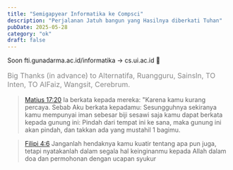 ```yaml
---
title: "Semigapyear Informatika ke Compsci"
description: "Perjalanan Jatuh bangun yang Hasilnya diberkati Tuhan"
pubDate: 2025-05-28
category: "ok"
draft: false
---
```


Soon fti.gunadarma.ac.id/informatika -> cs.ui.ac.id 🚀

<p class="yebi">Big Thanks (in advance) to Alternatifa, Ruangguru, SainsIn, TO Inten, TO AlFaiz, Wangsit, Cerebrum.</p>

> <a href="https://alkitab.sabda.org/passage.php?passage=Mat+7:18+17:20+19:26#:~:text=Matius%2017:20&text=17:20%20Ia%20berkata%20kepada,ada%20yang%20mustahil%201%20bagimu.">Matius 17:20</a> Ia berkata kepada mereka: "Karena kamu kurang percaya. Sebab Aku berkata kepadamu: Sesungguhnya sekiranya kamu mempunyai iman sebesar biji sesawi saja kamu dapat berkata kepada gunung ini: Pindah dari tempat ini ke sana, maka gunung ini akan pindah, dan takkan ada yang mustahil 1 bagimu.

> <a href="http://alkitab.sabda.org/verse.php?book=filipi&chapter=4&verse=6#:~:text=TB+TSK%20(1974)%20%C2%A9&text=Janganlah%20hendaknya%20kamu%20kuatir%201,permohonan%20dengan%20ucapan%20syukur%203%20.">Filipi 4:6</a> Janganlah hendaknya kamu kuatir tentang apa pun juga, tetapi nyatakanlah dalam segala hal keinginanmu kepada Allah dalam doa dan permohonan dengan ucapan syukur


<style>
.yebi {
    opacity: 0.5;
    z-index: -1111;
    font-size: 16px;
}
</style>